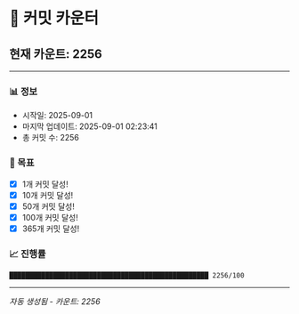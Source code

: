 # 🔢 커밋 카운터

## 현재 카운트: 2256

---

### 📊 정보
- 시작일: 2025-09-01
- 마지막 업데이트: 2025-09-01 02:23:41
- 총 커밋 수: 2256

### 🎯 목표
- [x] 1개 커밋 달성!
- [x] 10개 커밋 달성!
- [x] 50개 커밋 달성!
- [x] 100개 커밋 달성!
- [x] 365개 커밋 달성!

### 📈 진행률
```
██████████████████████████████████████████████████ 2256/100
```

---
*자동 생성됨 - 카운트: 2256*
